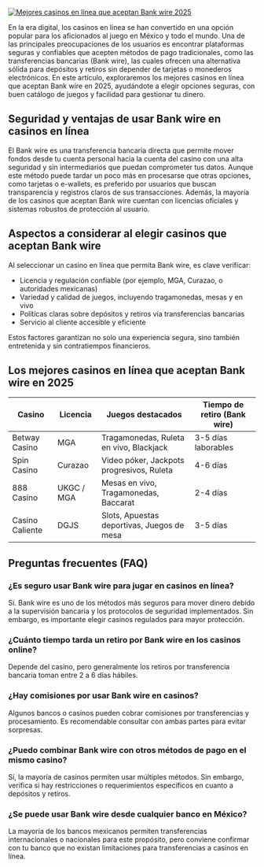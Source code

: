 [![Mejores casinos en línea que aceptan Bank wire 2025](https://123-caf.pages.dev/gitsignup.png)](https://vrmoo.ru/Bt82HjjY)

<p>En la era digital, los casinos en línea se han convertido en una opción popular para los aficionados al juego en México y todo el mundo. Una de las principales preocupaciones de los usuarios es encontrar plataformas seguras y confiables que acepten métodos de pago tradicionales, como las transferencias bancarias (Bank wire), las cuales ofrecen una alternativa sólida para depósitos y retiros sin depender de tarjetas o monederos electrónicos. En este artículo, exploraremos los mejores casinos en línea que aceptan Bank wire en 2025, ayudándote a elegir opciones seguras, con buen catálogo de juegos y facilidad para gestionar tu dinero.</p>  <h2>Seguridad y ventajas de usar Bank wire en casinos en línea</h2> <p>El Bank wire es una transferencia bancaria directa que permite mover fondos desde tu cuenta personal hacia la cuenta del casino con una alta seguridad y sin intermediarios que puedan comprometer tus datos. Aunque este método puede tardar un poco más en procesarse que otras opciones, como tarjetas o e-wallets, es preferido por usuarios que buscan transparencia y registros claros de sus transacciones. Además, la mayoría de los casinos que aceptan Bank wire cuentan con licencias oficiales y sistemas robustos de protección al usuario.</p>  <h2>Aspectos a considerar al elegir casinos que aceptan Bank wire</h2> <p>Al seleccionar un casino en línea que permita Bank wire, es clave verificar:</p> <ul>   <li>Licencia y regulación confiable (por ejemplo, MGA, Curazao, o autoridades mexicanas)</li>   <li>Variedad y calidad de juegos, incluyendo tragamonedas, mesas y en vivo</li>   <li>Políticas claras sobre depósitos y retiros vía transferencias bancarias</li>   <li>Servicio al cliente accesible y eficiente</li> </ul> <p>Estos factores garantizan no solo una experiencia segura, sino también entretenida y sin contratiempos financieros.</p>  <h2>Los mejores casinos en línea que aceptan Bank wire en 2025</h2> <table>   <thead>     <tr>       <th>Casino</th>       <th>Licencia</th>       <th>Juegos destacados</th>       <th>Tiempo de retiro (Bank wire)</th>     </tr>   </thead>   <tbody>     <tr>       <td>Betway Casino</td>       <td>MGA</td>       <td>Tragamonedas, Ruleta en vivo, Blackjack</td>       <td>3-5 días laborables</td>     </tr>     <tr>       <td>Spin Casino</td>       <td>Curazao</td>       <td>Video póker, Jackpots progresivos, Ruleta</td>       <td>4-6 días</td>     </tr>     <tr>       <td>888 Casino</td>       <td>UKGC / MGA</td>       <td>Mesas en vivo, Tragamonedas, Baccarat</td>       <td>2-4 días</td>     </tr>     <tr>       <td>Casino Caliente</td>       <td>DGJS</td>       <td>Slots, Apuestas deportivas, Juegos de mesa</td>       <td>3-5 días</td>     </tr>   </tbody> </table>  <h2>Preguntas frecuentes (FAQ)</h2> <h3>¿Es seguro usar Bank wire para jugar en casinos en línea?</h3> <p>Sí. Bank wire es uno de los métodos más seguros para mover dinero debido a la supervisión bancaria y los protocolos de seguridad implementados. Sin embargo, es importante elegir casinos regulados para mayor protección.</p>  <h3>¿Cuánto tiempo tarda un retiro por Bank wire en los casinos online?</h3> <p>Depende del casino, pero generalmente los retiros por transferencia bancaria toman entre 2 a 6 días hábiles.</p>  <h3>¿Hay comisiones por usar Bank wire en casinos?</h3> <p>Algunos bancos o casinos pueden cobrar comisiones por transferencias y procesamiento. Es recomendable consultar con ambas partes para evitar sorpresas.</p>  <h3>¿Puedo combinar Bank wire con otros métodos de pago en el mismo casino?</h3> <p>Sí, la mayoría de casinos permiten usar múltiples métodos. Sin embargo, verifica si hay restricciones o requerimientos específicos en cuanto a depósitos y retiros.</p>  <h3>¿Se puede usar Bank wire desde cualquier banco en México?</h3> <p>La mayoría de los bancos mexicanos permiten transferencias internacionales o nacionales para este propósito, pero conviene confirmar con tu banco que no existan limitaciones para transferencias a casinos en línea.</p>